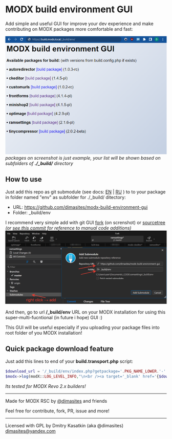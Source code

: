# MODX build environment GUI

Add simple and useful GUI for improve your dev experience and make contributing on MODX packages more comfortable and fast:

![Screenshot with GUI](https://raw.githubusercontent.com/dimasites/modx-build-environment-gui/main/assets/screenshot-1-view-demo.png)
*packages on screenshot is just example, your list will be shown based on subfolders of **./_build/** directory*

## How to use
Just add this repo as git submodule (see docs: [EN](https://book.git-scm.com/book/en/v2/Git-Tools-Submodules) | [RU](https://book.git-scm.com/book/ru/v2/%D0%98%D0%BD%D1%81%D1%82%D1%80%D1%83%D0%BC%D0%B5%D0%BD%D1%82%D1%8B-Git-%D0%9F%D0%BE%D0%B4%D0%BC%D0%BE%D0%B4%D1%83%D0%BB%D0%B8) ) to to your package in folder named "env" as subfolder for ./_build/ ditectory:

* URL: https://github.com/dimasites/modx-build-environment-gui
* Folder: _build/env

I recommend very simple add with git GUI [fork](https://git-fork.com/) (on screnshot) or [sourcetree](https://sourcetreeapp.com/) *(or [see this commit](https://github.com/dimasites/modx-ckeditor/commit/e159384a66b9bb4a45fc6094158af3f15b412df5) for reference to manual code additions)*
![Screenshot with GUI](https://raw.githubusercontent.com/dimasites/modx-build-environment-gui/main/assets/screenshot-2-add-submodule.png)

And then, go to url **/_build/env** URL on your MODX installation for using this super-multi-fucntional (in future i hope) GUI :)

This GUI will be useful especially if you uploading your package files into root folder of you MODX installation! 

## Quick package download feature

Just add this lines to end of your **build.transport.php** script:

```php
$download_url = '/_build/env/index.php?getpackage='.PKG_NAME_LOWER.'-'.PKG_VERSION.'-'.PKG_RELEASE;
$modx->log(modX::LOG_LEVEL_INFO,"\n<br /><a target='_blank' href='{$download_url}'>[DOWNLOAD PACKAGE]</a><br />\n");
```
*Its tested for MODX Revo 2.x builders!*

---

Made for MODX RSC by [@dimasites](https://github.com/dimasites) and friends

Feel free for contribute, fork, PR, issue and more!

---

Licensed with GPL by Dmitry Kasatkin (aka @dimasites)
<dimasites@yandex.com>
